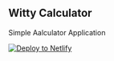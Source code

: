 ## Witty Calculator

Simple Aalculator Application

[![Deploy to Netlify](https://www.netlify.com/img/deploy/button.svg)](https://app.netlify.com/start/deploy?repository=https://github.com/mastrero/witty-calculator/tree/responsive)
